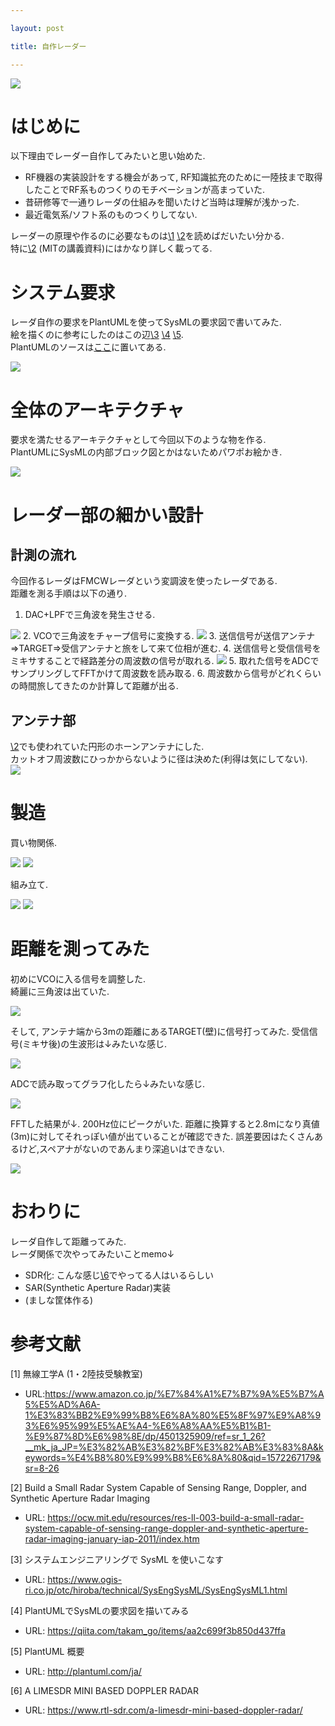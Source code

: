 ```yaml
---

layout: post

title: 自作レーダー  

---
```


<img src="https://raw.githubusercontent.com/gakuseishitsu/gakuseishitsu.github.io/master/images/191124_radar/r1.jpg">

# はじめに

以下理由でレーダー自作してみたいと思い始めた.  
* RF機器の実装設計をする機会があって, RF知識拡充のために一陸技まで取得したことでRF系ものつくりのモチベーションが高まっていた.  
* 昔研修等で一通りレーダの仕組みを聞いたけど当時は理解が浅かった.  
* 最近電気系/ソフト系のものつくりしてない.  

レーダーの原理や作るのに必要なものは[\1] [\2]を読めばだいたい分かる.  
特に[\2] (MITの講義資料)にはかなり詳しく載ってる.  

# システム要求  
レーダ自作の要求をPlantUMLを使ってSysMLの要求図で書いてみた.  
絵を描くのに参考にしたのはこの辺[\3] [\4] [\5].  
PlantUMLのソースは[ここ]([TBD](https://raw.githubusercontent.com/gakuseishitsu/gakuseishitsu.github.io/master/images/191124_radar/radar_requirement.pu))に置いてある.  

<img src="https://raw.githubusercontent.com/gakuseishitsu/gakuseishitsu.github.io/master/images/191124_radar/r2.jpg">

# 全体のアーキテクチャ
要求を満たせるアーキテクチャとして今回以下のような物を作る.  
PlantUMLにSysMLの内部ブロック図とかはないためパワポお絵かき.  

<img src="https://raw.githubusercontent.com/gakuseishitsu/gakuseishitsu.github.io/master/images/191124_radar/r3.jpg">

# レーダー部の細かい設計
## 計測の流れ
今回作るレーダはFMCWレーダという変調波を使ったレーダである.  
距離を測る手順は以下の通り.  

1. DAC+LPFで三角波を発生させる.  
<img src="https://raw.githubusercontent.com/gakuseishitsu/gakuseishitsu.github.io/master/images/191124_radar/r4.jpg">
2. VCOで三角波をチャープ信号に変換する.  
<img src="https://raw.githubusercontent.com/gakuseishitsu/gakuseishitsu.github.io/master/images/191124_radar/r5.jpg">
3. 送信信号が送信アンテナ⇒TARGET⇒受信アンテナと旅をして来て位相が進む.  
4. 送信信号と受信信号をミキサすることで経路差分の周波数の信号が取れる. 
<img src="https://raw.githubusercontent.com/gakuseishitsu/gakuseishitsu.github.io/master/images/191124_radar/r6.jpg">
5. 取れた信号をADCでサンプリングしてFFTかけて周波数を読み取る. 
6. 周波数から信号がどれくらいの時間旅してきたのか計算して距離が出る.  

## アンテナ部
[\2]でも使われていた円形のホーンアンテナにした.  
カットオフ周波数にひっかからないように径は決めた(利得は気にしてない).  
<img src="https://raw.githubusercontent.com/gakuseishitsu/gakuseishitsu.github.io/master/images/191124_radar/r7.jpg">

# 製造

買い物関係.  

<img src="https://raw.githubusercontent.com/gakuseishitsu/gakuseishitsu.github.io/master/images/191124_radar/r8.jpg">
<img src="https://raw.githubusercontent.com/gakuseishitsu/gakuseishitsu.github.io/master/images/191124_radar/r9.jpg">

組み立て. 

<img src="https://raw.githubusercontent.com/gakuseishitsu/gakuseishitsu.github.io/master/images/191124_radar/r10.jpg">
<img src="https://raw.githubusercontent.com/gakuseishitsu/gakuseishitsu.github.io/master/images/191124_radar/r11.jpg">


# 距離を測ってみた

初めにVCOに入る信号を調整した.  
綺麗に三角波は出ていた.  

<img src="https://raw.githubusercontent.com/gakuseishitsu/gakuseishitsu.github.io/master/images/191124_radar/r12.jpg">

そして, アンテナ端から3mの距離にあるTARGET(壁)に信号打ってみた.
受信信号(ミキサ後)の生波形は↓みたいな感じ.  

<img src="https://raw.githubusercontent.com/gakuseishitsu/gakuseishitsu.github.io/master/images/191124_radar/r13.jpg">

ADCで読み取ってグラフ化したら↓みたいな感じ.  

<img src="https://raw.githubusercontent.com/gakuseishitsu/gakuseishitsu.github.io/master/images/191124_radar/r14.jpg">

FFTした結果が↓.  200Hz位にピークがいた.  距離に換算すると2.8mになり真値(3m)に対してそれっぽい値が出ていることが確認できた. 誤差要因はたくさんあるけど,スペアナがないのであんまり深追いはできない.  

<img src="https://raw.githubusercontent.com/gakuseishitsu/gakuseishitsu.github.io/master/images/191124_radar/r15.jpg">

# おわりに
レーダ自作して距離ってみた.    
レーダ関係で次やってみたいことmemo↓
* SDR化: こんな感じ[\6]でやってる人はいるらしい
* SAR(Synthetic Aperture Radar)実装
* (ましな筐体作る)

# 参考文献
[1] 無線工学A (1・2陸技受験教室)
 - URL:https://www.amazon.co.jp/%E7%84%A1%E7%B7%9A%E5%B7%A5%E5%AD%A6A-1%E3%83%BB2%E9%99%B8%E6%8A%80%E5%8F%97%E9%A8%93%E6%95%99%E5%AE%A4-%E6%A8%AA%E5%B1%B1-%E9%87%8D%E6%98%8E/dp/4501325909/ref=sr_1_26?__mk_ja_JP=%E3%82%AB%E3%82%BF%E3%82%AB%E3%83%8A&keywords=%E4%B8%80%E9%99%B8%E6%8A%80&qid=1572267179&sr=8-26

[2] Build a Small Radar System Capable of Sensing Range, Doppler, and Synthetic Aperture Radar Imaging
 - URL: https://ocw.mit.edu/resources/res-ll-003-build-a-small-radar-system-capable-of-sensing-range-doppler-and-synthetic-aperture-radar-imaging-january-iap-2011/index.htm

[3] システムエンジニアリングで SysML を使いこなす
 - URL: https://www.ogis-ri.co.jp/otc/hiroba/technical/SysEngSysML/SysEngSysML1.html

[4] PlantUMLでSysMLの要求図を描いてみる
 - URL: https://qiita.com/takam_go/items/aa2c699f3b850d437ffa

[5] PlantUML 概要
 - URL: http://plantuml.com/ja/

[6] A LIMESDR MINI BASED DOPPLER RADAR
 - URL: https://www.rtl-sdr.com/a-limesdr-mini-based-doppler-radar/


[\1]: https://www.amazon.co.jp/%E7%84%A1%E7%B7%9A%E5%B7%A5%E5%AD%A6A-1%E3%83%BB2%E9%99%B8%E6%8A%80%E5%8F%97%E9%A8%93%E6%95%99%E5%AE%A4-%E6%A8%AA%E5%B1%B1-%E9%87%8D%E6%98%8E/dp/4501325909/ref=sr_1_26?__mk_ja_JP=%E3%82%AB%E3%82%BF%E3%82%AB%E3%83%8A&keywords=%E4%B8%80%E9%99%B8%E6%8A%80&qid=1572267179&sr=8-26

[\2]: https://ocw.mit.edu/resources/res-ll-003-build-a-small-radar-system-capable-of-sensing-range-doppler-and-synthetic-aperture-radar-imaging-january-iap-2011/index.htm

[\3]: https://www.ogis-ri.co.jp/otc/hiroba/technical/SysEngSysML/SysEngSysML1.html

[\4]: https://qiita.com/takam_go/items/aa2c699f3b850d437ffa

[\5]: http://plantuml.com/ja/

[\6]: https://www.rtl-sdr.com/a-limesdr-mini-based-doppler-radar/


